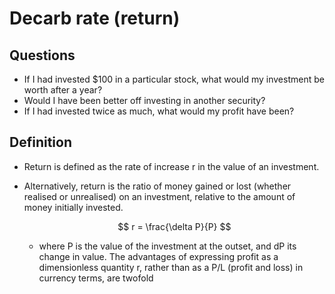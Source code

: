 # Decarb rate (return)

## Questions
- If I had invested $100 in a particular stock, what would my investment be worth after a year?
- Would I have been better off investing in another security?
- If I had invested twice as much, what would my profit have been?

## Definition
- Return is defined as the rate of increase r in the value of an investment. 
- Alternatively, return is the ratio of money gained or lost (whether realised or unrealised) on an investment, relative to the amount of money initially invested. 

	$$ r = \frac{\delta P}{P} $$
	- where P is the value of the investment at the outset, and dP its change in value. The advantages of expressing profit as a dimensionless quantity r, rather than as a P/L (profit and loss) in currency terms, are twofold